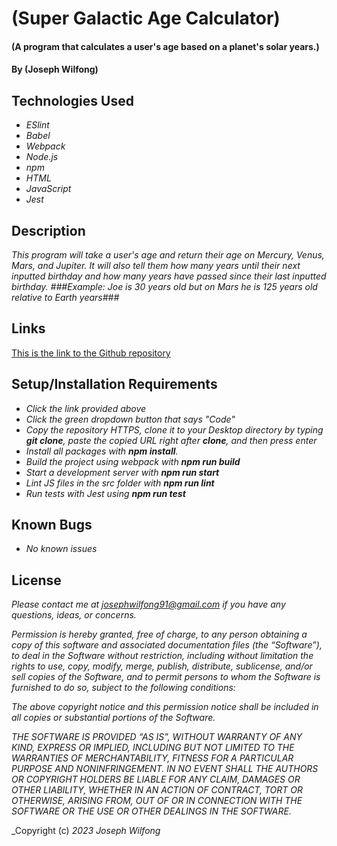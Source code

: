 # (Super Galactic Age Calculator)

#### (A program that calculates a user's age based on a planet's solar years.)

#### By (Joseph Wilfong)

## Technologies Used

* _ESlint_
* _Babel_
* _Webpack_
* _Node.js_
* _npm_
* _HTML_
* _JavaScript_
* _Jest_


## Description

_This program will take a user's age and return their age on Mercury, Venus, Mars, and Jupiter.
It will also tell them how many years until their next inputted birthday and how many years have passed since their last inputted birthday.
###Example: Joe is 30 years old but on Mars he is 125 years old relative to Earth years###_

## Links

[This is the link to the Github repository](https://github.com/jcarenza67/Super-Galactic-Age-Calculator) 


## Setup/Installation Requirements

* _Click the link provided above_
* _Click the green dropdown button that says "Code"_
* _Copy the repository HTTPS, clone it to your Desktop directory by typing ***git clone***, paste the copied URL right after **clone**, and then press enter_
* _Install all packages with ***npm install***._
* _Build the project using webpack with ***npm run build***_
* _Start a development server with ***npm run start***_
* _Lint JS files in the src folder with ***npm run lint***_
* _Run tests with Jest using ***npm run test***_


## Known Bugs

* _No known issues_

## License

_Please contact me at josephwilfong91@gmail.com if you have any questions, ideas, or concerns._

_Permission is hereby granted, free of charge, to any person obtaining a copy of this software and associated documentation files (the “Software”), to deal in the Software without restriction, including without limitation the rights to use, copy, modify, merge, publish, distribute, sublicense, and/or sell copies of the Software, and to permit persons to whom the Software is furnished to do so, subject to the following conditions:_

_The above copyright notice and this permission notice shall be included in all copies or substantial portions of the Software._

_THE SOFTWARE IS PROVIDED “AS IS”, WITHOUT WARRANTY OF ANY KIND, EXPRESS OR IMPLIED, INCLUDING BUT NOT LIMITED TO THE WARRANTIES OF MERCHANTABILITY, FITNESS FOR A PARTICULAR PURPOSE AND NONINFRINGEMENT. IN NO EVENT SHALL THE AUTHORS OR COPYRIGHT HOLDERS BE LIABLE FOR ANY CLAIM, DAMAGES OR OTHER LIABILITY, WHETHER IN AN ACTION OF CONTRACT, TORT OR OTHERWISE, ARISING FROM, OUT OF OR IN CONNECTION WITH THE SOFTWARE OR THE USE OR OTHER DEALINGS IN THE SOFTWARE._

_Copyright (c) _2023_ _Joseph Wilfong_